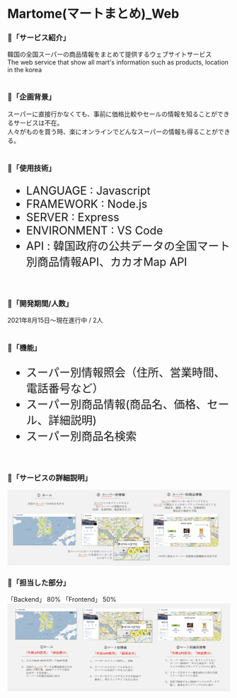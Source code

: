 # Martome(マートまとめ)_Web
<h3>📍「サービス紹介」</h3>
韓国の全国スーパーの商品情報をまとめて提供するウェブサイトサービス<br>
The web service that show all mart's information such as products, location in the korea
<br>
<br>
<h3>📍「企画背景」</h3>
スーパーに直接行かなくても、事前に価格比較やセールの情報を知ることができるサービスは不在。<br>
人々がものを買う時、楽にオンラインでどんなスーパーの情報も得ることができる。
<br>
<br>
<h3>📍「使用技術」</h3>
<ul style="font-size: 25px;">
  <li>LANGUAGE : Javascript</li>
  <li>FRAMEWORK : Node.js</li>
  <li>SERVER : Express</li>
  <li>ENVIRONMENT : VS Code</li>
  <li>API : 韓国政府の公共データの全国マート別商品情報API、カカオMap API</li>
</ul>
<br>
<h3>📍「開発期間/人数」</h3>
2021年8月15日〜現在進行中 / 2人
<br>
<br>
<h3>📍「機能」</h3>
<ul style="font-size: 25px;">
  <li>スーパー別情報照会（住所、営業時間、電話番号など）</li>
  <li>スーパー別商品情報(商品名、価格、セール、詳細説明)</li>
  <li>スーパー別商品名検索</li>
</ul>
<br>
<h3>📍「サービスの詳細説明」</h3>
<img alt="service_1" src="./portfolio/service.png">
<br>
<h3>📍「担当した部分」</h3>
「Backend」 80% 「Frontend」 50% <br>
<img alt="service_1" src="./portfolio/mypart.png">

